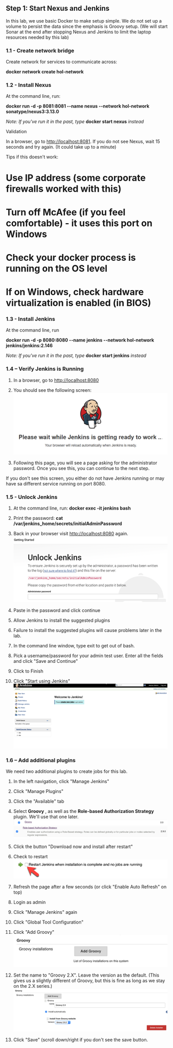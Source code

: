 ## Step 1: Start Nexus and Jenkins

In this lab, we use basic Docker to make setup simple. We do not set up a volume to persist the data since the emphasis is Groovy setup. (We will start Sonar at the end after stopping Nexus and Jenkins to limit the laptop resources needed by this lab)

### 1.1 - Create network bridge

Create network for services to communicate across:

**docker network create hol-network**

### 1.2 - Install Nexus

At the command line, run:

**docker run -d -p 8081:8081 --name nexus --network hol-network sonatype/nexus3:3.13.0**

_Note: If you&#39;ve run it in the past, type_ **docker start nexus** _instead_

Validation

In a browser, go to [http://localhost:8081](http://localhost:8081). If you do not see Nexus, wait 15 seconds and try again. (It could take up to a minute)

Tips if this doesn't work:
# Use IP address (some corporate firewalls worked with this)
# Turn off McAfee (if you feel comfortable) - it uses this port on Windows
# Check your docker process is running on the OS level
# If on Windows, check hardware virtualization is enabled (in BIOS)

### 1.3 - Install Jenkins

At the command line, run

**docker run -d -p 8080:8080 --name jenkins --network hol-network jenkins/jenkins:2.146**

_Note: If you&#39;ve run it in the past, type_ **docker start jenkins** _instead_

### 1.4 – Verify Jenkins is Running

1. In a browser, go to [http://localhost:8080](http://localhost:8080)
2. You should see the following screen:
 ![jenkins loading](../images/step-1.4-jenkins.png)

1. Following this page, you will see a page asking for the administrator password.  Once you see this, you can continue to the next step.

If you don&#39;t see this screen, you either do not have Jenkins running or may have sa different service running on port 8080.

### 1.5 - Unlock Jenkins

1. At the command line, run:
**docker exec -it jenkins bash**

1. Print the password:
**cat /var/jenkins\_home/secrets/initialAdminPassword**

1. Back in your browser visit [http://localhost:8080](http://localhost:8080) again.
 ![jenkins loading](../images/step-1.5-start-jenkins.png)

1. Paste in the password and click continue

1. Allow Jenkins to install the suggested plugins
  1. Failure to install the suggested plugins will cause problems later in the lab.

1. In the command line window, type exit to get out of bash.

1. Pick a username/password for your admin test user. Enter all the fields and click &quot;Save and Continue&quot;

1. Click to Finish

1. Click &quot;Start using Jenkins&quot;
  ![jenkins home](../images/step-1.5-jenkins-home.png)

### 1.6 – Add additional plugins

We need two additional plugins to create jobs for this lab.

1. In the left navigation, click &quot;Manage Jenkins&quot;

1. Click &quot;Manage Plugins&quot;

1. Click the &quot;Available&quot; tab

1. Select **Groovy** , as well as the **Role-based Authorization Strategy** plugin. We&#39;ll use that one later. 
 ![jenkins plugins - groovy](../images/step-1.6-plugins-groovy.png)
![jenkins plugins - roles](../images/step-1.6-plugins-roles.png)

1. Click the button &quot;Download now and install after restart&quot;

1. Check to restart
 ![restart](../images/step-1.6-restart.png)

1. Refresh the page after a few seconds (or click &quot;Enable Auto Refresh&quot; on top)

1. Login as admin

1. Click &quot;Manage Jenkins&quot; again

1. Click &quot;Global Tool Configuration&quot;

1. Click &quot;Add Groovy&quot;
![add groovy](../images/step-1.6-add-groovy.png)

1. Set the name to &quot;Groovy 2.X&quot;. Leave the version as the default. (This gives us a slightly different of Groovy, but this is fine as long as we stay on the 2.X series.)
![configure groovy](../images/step-1.6-config-groovy.png)

1. Click &quot;Save&quot; (scroll down/right if you don&#39;t see the save button.